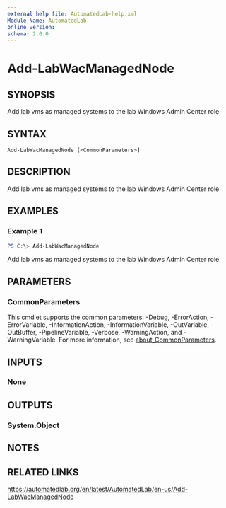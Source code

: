 ```yaml
---
external help file: AutomatedLab-help.xml
Module Name: AutomatedLab
online version:
schema: 2.0.0
---
```


# Add-LabWacManagedNode

## SYNOPSIS
Add lab vms as managed systems to the lab Windows Admin Center role

## SYNTAX

```
Add-LabWacManagedNode [<CommonParameters>]
```

## DESCRIPTION
Add lab vms as managed systems to the lab Windows Admin Center role

## EXAMPLES

### Example 1
```powershell
PS C:\> Add-LabWacManagedNode
```

Add lab vms as managed systems to the lab Windows Admin Center role

## PARAMETERS

### CommonParameters
This cmdlet supports the common parameters: -Debug, -ErrorAction, -ErrorVariable, -InformationAction, -InformationVariable, -OutVariable, -OutBuffer, -PipelineVariable, -Verbose, -WarningAction, and -WarningVariable. For more information, see [about_CommonParameters](http://go.microsoft.com/fwlink/?LinkID=113216).

## INPUTS

### None
## OUTPUTS

### System.Object
## NOTES

## RELATED LINKS
https://automatedlab.org/en/latest/AutomatedLab/en-us/Add-LabWacManagedNode
